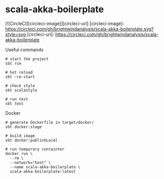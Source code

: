 # scala-akka-boilerplate


[![CircleCI][circleci-image]][circleci-url]
[circleci-image]: https://circleci.com/gh/brightwindanalysis/scala-akka-boilerplate.svg?style=svg
[circleci-url]: https://circleci.com/gh/brightwindanalysis/scala-akka-boilerplate

Useful commands
```
# start the project
sbt run

# hot reload
sbt ~re-start

# check style
sbt scalastyle

# run test
sbt test
```

Docker
```
# generate Dockerfile in target/docker/
sbt docker:stage

# build image
sbt docker:publishLocal

# run temporary containter
docker run \
  --rm \
  --network="host" \
  --name scala-akka-boilerplate \
  scala-akka-boilerplate:latest
```
